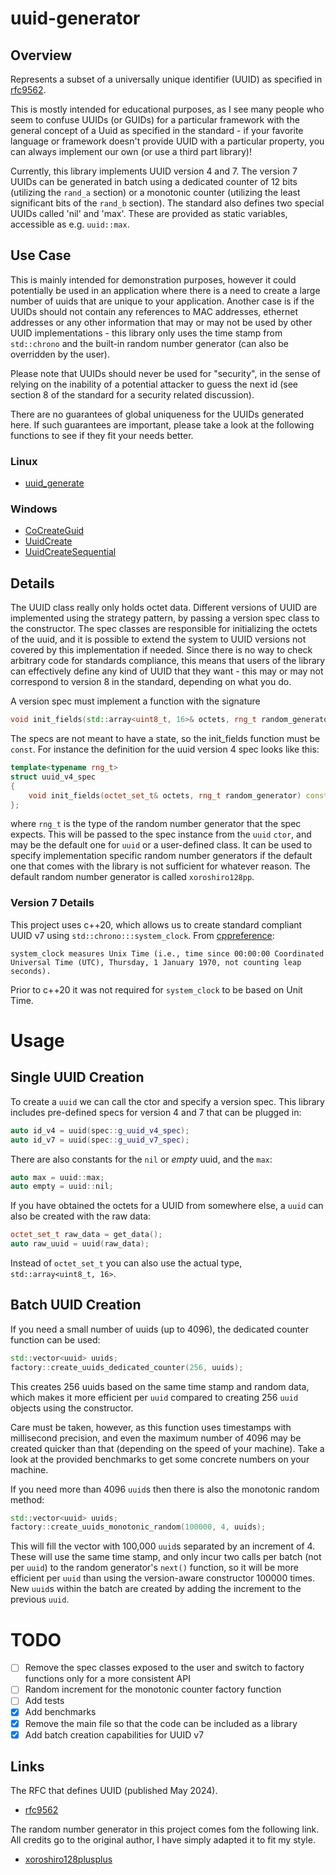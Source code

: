 # uuid-generator

## Overview

Represents a subset of a universally unique identifier (UUID) as specified in [rfc9562](https://datatracker.ietf.org/doc/html/rfc9562#name-requirements-language).

This is mostly intended for educational purposes, as I see many people who seem to confuse UUIDs (or GUIDs) for a particular framework
with the general concept of a Uuid as specified in the standard - if your favorite language or framework doesn't provide UUID with a particular property, you can always implement our own (or use a third part library)!

Currently, this library implements UUID version 4 and 7. The version 7 UUIDs can be generated in batch using a dedicated counter 
of 12 bits (utilizing the `rand_a` section) or a monotonic counter (utilizing the least significant bits of the `rand_b` section). 
The standard also defines two special UUIDs called 'nil' and 'max'. These are provided as static variables, accessible as e.g. `uuid::max`.

## Use Case

This is mainly intended for demonstration purposes, however it could potentially be used in an application where there is a need
to create a large number of uuids that are unique to your application. Another case is if the UUIDs should not contain any references to MAC addresses, ethernet addresses 
or any other information that may or may not be used by other UUID implementations - this library only uses the time stamp from `std::chrono` and the built-in
random number generator (can also be overridden by the user).

Please note that UUIDs should never be used for "security", in the sense of relying on the inability of a potential attacker to 
guess the next id (see section 8 of the standard for a security related discussion).

There are no guarantees of global uniqueness for the UUIDs generated here. If such guarantees are important, please take a look at the following functions 
to see if they fit your needs better.

### Linux

- [uuid_generate](https://www.man7.org/linux/man-pages/man3/uuid_generate.3.html)

### Windows

- [CoCreateGuid](https://learn.microsoft.com/en-us/windows/win32/api/combaseapi/nf-combaseapi-cocreateguid)
- [UuidCreate](https://learn.microsoft.com/en-us/windows/win32/api/rpcdce/nf-rpcdce-uuidcreate)
- [UuidCreateSequential](https://learn.microsoft.com/en-us/windows/win32/api/rpcdce/nf-rpcdce-uuidcreatesequential)

## Details

The UUID class really only holds octet data. Different versions of UUID are implemented using the strategy pattern,
by passing a version spec class to the constructor. The spec classes are responsible for initializing the octets
of the uuid, and it is possible to extend the system to UUID versions not covered by this implementation if needed.
Since there is no way to check arbitrary code for standards compliance, this means that users of the library can
effectively define any kind of UUID that they want - this may or may not correspond to version 8 in the standard,
depending on what you do.

A version spec must implement a function with the signature

```c++
void init_fields(std::array<uint8_t, 16>& octets, rng_t random_generator) const;
```

The specs are not meant to have a state, so the init_fields function must be `const`. For instance the definition
for the uuid version 4 spec looks like this:

```c++
template<typename rng_t>
struct uuid_v4_spec
{
    void init_fields(octet_set_t& octets, rng_t random_generator) const;
};
```

where `rng_t` is the type of the random number generator that the spec expects. This will be passed to the spec instance
from the `uuid` `ctor`, and may be the default one for `uuid` or a user-defined class. It can be used to specify
implementation specific random number generators if the default one that comes with the library is not sufficient for
whatever reason. The default random number generator is called `xoroshiro128pp`.

### Version 7 Details

This project uses c++20, which allows us to create standard compliant UUID v7 using `std::chrono:::system_clock`. 
From [cppreference](https://en.cppreference.com/w/cpp/chrono/system_clock):

```
system_clock measures Unix Time (i.e., time since 00:00:00 Coordinated Universal Time (UTC), Thursday, 1 January 1970, not counting leap seconds).
```

Prior to c++20 it was not required for `system_clock` to be based on Unit Time.

# Usage

## Single UUID Creation

To create a `uuid` we can call the ctor and specify a version spec. This library includes pre-defined specs for version 4 and 7
that can be plugged in:

```c++
auto id_v4 = uuid(spec::g_uuid_v4_spec);
auto id_v7 = uuid(spec::g_uuid_v7_spec);
```

There are also constants for the `nil` or _empty_ uuid, and the `max`:

```c++
auto max = uuid::max;
auto empty = uuid::nil;
```

If you have obtained the octets for a UUID from somewhere else, a `uuid` can also be created with the raw data:

```c++
octet_set_t raw_data = get_data();
auto raw_uuid = uuid(raw_data);
```

Instead of `octet_set_t` you can also use the actual type, `std::array<uint8_t, 16>`.

## Batch UUID Creation

If you need a small number of uuids (up to 4096), the dedicated counter function can be used:

```c++
std::vector<uuid> uuids;
factory::create_uuids_dedicated_counter(256, uuids);
```

This creates 256 uuids based on the same time stamp and random data, which makes it more efficient per `uuid` compared 
to creating 256 `uuid` objects using the constructor.

Care must be taken, however, as this function uses timestamps with millisecond precision, and even the maximum number of 4096 
may be created quicker than that (depending on the speed of your machine). Take a look at the provided benchmarks to get some 
concrete numbers on your machine.

If you need more than 4096 `uuid`s then there is also the monotonic random method:

```c++
std::vector<uuid> uuids;
factory::create_uuids_monotonic_random(100000, 4, uuids);
```

This will fill the vector with 100,000 `uuid`s separated by an increment of 4. These will use the same time stamp, and only
incur two calls per batch (not per `uuid`) to the random generator's `next()` function, so it will be more efficient per `uuid`
than using the version-aware constructor 100000 times. New `uuid`s within the batch are created by adding the increment 
to the previous `uuid`.


# TODO

- [ ] Remove the spec classes exposed to the user and switch to factory functions only for a more consistent API
- [ ] Random increment for the monotonic counter factory function
- [ ] Add tests
- [x] Add benchmarks
- [x] Remove the main file so that the code can be included as a library
- [x] Add batch creation capabilities for UUID v7

## Links

The RFC that defines UUID (published May 2024).

- [rfc9562](https://datatracker.ietf.org/doc/html/rfc9562#name-requirements-language)

The random number generator in this project comes fom the following link. All credits go to the original author, I 
have simply adapted it to fit my style.
- [xoroshiro128plusplus](https://xoroshiro.di.unimi.it/xoroshiro128plusplus.c)